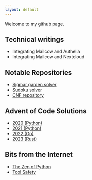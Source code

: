 ```yaml
---
layout: default
---
```


Welcome to my github page.

## Technical writings

* Integrating Mailcow and Authelia
* Integrating Mailcow and Nextcloud

## Notable Repositories

* [Sigmar garden solver](https://github.com/gabay/sigmar_garden)
* [Sudoku solver](https://github.com/gabay/sudoku)
* [CNF repository](https://github.com/gabay/cnf-repository)

## Advent of Code Solutions

* [2020 (Python)](https://github.com/gabay/AoC2020)
* [2021 (Python)](https://github.com/gabay/AoC2021)
* [2022 (Go)](https://github.com/gabay/AoC2022)
* [2023 (Rust)](https://github.com/gabay/AoC2023)

## Bits from the Internet

* [The Zen of Python](https://peps.python.org/pep-0020/)
* [Tool Safety](https://www.crummy.com/software/BeautifulSoup/zine/)
